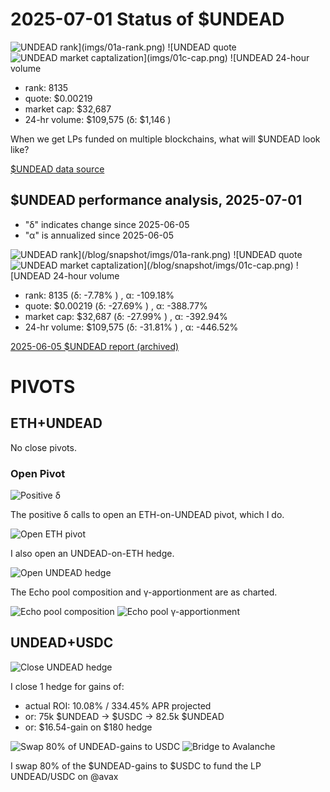 # 2025-07-01 Status of $UNDEAD 

![$UNDEAD rank](imgs/01a-rank.png) 
![$UNDEAD quote](imgs/01b-quote.png) 
![$UNDEAD market captalization](imgs/01c-cap.png) 
![$UNDEAD 24-hour volume](imgs/01d-vol.png) 

* rank: 8135 
* quote: $0.00219 
* market cap: $32,687 
* 24-hr volume: $109,575 (δ: $1,146 ) 

When we get LPs funded on multiple blockchains, what will $UNDEAD look like? 

[$UNDEAD data source](https://www.coingecko.com/en/coins/undead-blocks) 
## $UNDEAD performance analysis, 2025-07-01 

* "δ" indicates change since 2025-06-05 
* "α" is annualized since 2025-06-05 

![$UNDEAD rank](/blog/snapshot/imgs/01a-rank.png)
![$UNDEAD quote](/blog/snapshot/imgs/01b-quote.png)
![$UNDEAD market captalization](/blog/snapshot/imgs/01c-cap.png)
![$UNDEAD 24-hour volume](/blog/snapshot/imgs/01d-vol.png)

* rank: 8135 (δ: -7.78% ) , α: -109.18% 
* quote: $0.00219 (δ: -27.69% ) , α: -388.77% 
* market cap: $32,687 (δ: -27.99% ) , α: -392.94% 
* 24-hr volume: $109,575 (δ: -31.81% ) , α: -446.52% 

[2025-06-05 $UNDEAD report (archived)](https://github.com/pivoteur/biz/tree/main/blog/snapshot) 
# PIVOTS 

## ETH+UNDEAD 

No close pivots. 

### Open Pivot 

![Positive δ](imgs/02a-pos.png) 

The positive δ calls to open an ETH-on-UNDEAD pivot, which I do. 

![Open ETH pivot](imgs/02b-open-eth-pivot.png) 

I also open an UNDEAD-on-ETH hedge. 

![Open UNDEAD hedge](imgs/02c-open-undead-hedge.png) 

The Echo pool composition and γ-apportionment are as charted. 

![Echo pool composition](imgs/03a-comp.png) 
![Echo pool γ-apportionment](imgs/03b-apport.png) 

## UNDEAD+USDC

![Close UNDEAD hedge](imgs/04a-close-undead-hedge.png)

I close 1 hedge for gains of:

* actual ROI: 10.08% / 334.45% APR projected
* or: 75k $UNDEAD -> $USDC -> 82.5k $UNDEAD
* or: $16.54-gain on $180 hedge

![Swap 80% of UNDEAD-gains to USDC](imgs/04b-swap-gains-to-usdc.png)
![Bridge to Avalanche](imgs/04c-bridge-to-avalanche.png)

I swap 80% of the $UNDEAD-gains to $USDC to fund the LP UNDEAD/USDC on @avax 

